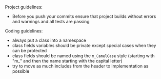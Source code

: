Project guidelines:

- Before you push your commits ensure that project builds without errors and warnings and all tests are passing

Coding guidelines:

- always put a class into a namespace
- class fields variables should be private except special cases when they can be protected
- class fields should be named using the `m_CamelCase` style (starting with "m_" and then the name starting with the capital letter)
- try to move as much includes from the header to implementation as possible

